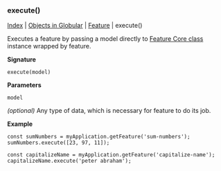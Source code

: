 ### execute()

[Index](/docs/README.md) | [Objects in Globular](/docs/objects/README.md) | [Feature](/docs/objects/feature/README.md) | execute()

Executes a feature by passing a model directly to [Feature Core class](/docs/interface/feature-core/README.md) instance wrapped by feature.

**Signature**

    execute(model)

**Parameters**

`model`

*(optional)* Any type of data, which is necessary for feature to do its job.

**Example**

    const sumNumbers = myApplication.getFeature('sum-numbers');
    sumNumbers.execute([23, 97, 11]);

    const capitalizeName = myApplication.getFeature('capitalize-name');
    capitalizeName.execute('peter abraham');
